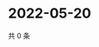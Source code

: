 # 2022-05-20

共 0 条

<!-- BEGIN WEIBO -->
<!-- 最后更新时间 Fri May 20 2022 06:15:20 GMT+0800 (China Standard Time) -->

<!-- END WEIBO -->
